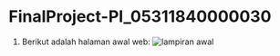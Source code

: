 # FinalProject-PI_05311840000030

1. Berikut adalah halaman awal web: 
![lampiran awal](https://user-images.githubusercontent.com/55181778/82150022-ce71f780-9881-11ea-8386-9ccd0f67af1e.jpg)
